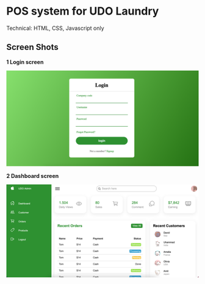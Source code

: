 # POS system for UDO Laundry
Technical: HTML, CSS, Javascript only

## Screen Shots
**1 Login screen**

![Login](./img/github/login_page.png?raw=true "Login screen")

**2 Dashboard screen**

![Dashboard](./img/github/home_page.png?raw=true "Dashboard screen")
